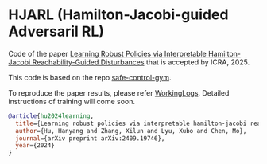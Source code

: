 # HJARL (Hamilton-Jacobi-guided Adversaril RL)

Code of the paper [Learning Robust Policies via Interpretable Hamilton-Jacobi Reachability-Guided Disturbances](https://arxiv.org/pdf/2409.19746) that is accepted by ICRA, 2025.

This code is based on the repo [safe-control-gym](https://github.com/utiasDSL/safe-control-gym).

To reproduce the paper results, please refer [WorkingLogs](/Users/eben_hu/Codes/HJARL/WorkingLogs.md).
Detailed instructions of training will come soon.

```bibtex
@article{hu2024learning,
  title={Learning robust policies via interpretable hamilton-jacobi reachability-guided disturbances},
  author={Hu, Hanyang and Zhang, Xilun and Lyu, Xubo and Chen, Mo},
  journal={arXiv preprint arXiv:2409.19746},
  year={2024}
}
```